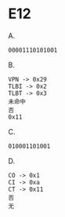 # E12 #

A.

    00001110101001
B.

    VPN -> 0x29
    TLBI -> 0x2
    TLBT -> 0x3
    未命中
    否
    0x11
C.

    010001101001
D.

    CO -> 0x1
    CI -> 0xa
    CT -> 0x11
    否
    无
